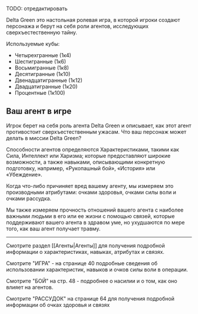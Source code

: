 
TODO: отредактировать

Delta Green это настольная ролевая игра, в которой игроки создают персонажа и берут на себя роли агентов, исследующих сверхъестественную тайну. 

Используемые кубы:
- Четырехгранные (1к4)
- Шестигранные (1к6)
- Восьмигранные (1к8)
- Десятигранные (1к10)
- Двенадцатигранные (1к12)
- Двадцатигранные (1к20)
- Процентные (1к100)

## Ваш агент в игре 

Игрок берет на себя роль агента Delta Green и описывает, как этот агент противостоит сверхъестественным ужасам. Что ваш персонаж может делать в миссии Delta Green? 

Способности агентов определяются Характеристиками, такими как Сила, Интеллект или Харизма; которые предоставляют широкие возможности, а также навыками, описывающими конкретную подготовку, например, «Рукопашный бой», «История» или «Убеждение». 

Когда что-либо причиняет вред вашему агенту, мы измеряем это производными атрибутами: очками здоровья, очками силы воли и очками рассудка.

Мы также измеряем прочность отношений вашего агента с наиболее важными людьми в его или ее жизни с помощью связей, которые поддерживают вашего агента в здравом уме, но ухудшаются по мере того, как ваш агент получает травму. 

---

Смотрите раздел [[Агенты|Агенты]] для получения подробной информации о характеристиках, навыках, атрибутах и связях. 

Смотрите "ИГРА" - на странице 40 подробные сведения об использовании характеристик, навыков и очков силы воли в операции. 

Смотрите "БОЙ" на стр. 48 - подробнее о насилии и о том, как оно влияет на агентов. 

Смотрите "РАССУДОК" на странице 64 для получения подробной информации об очках здоровья и связях
